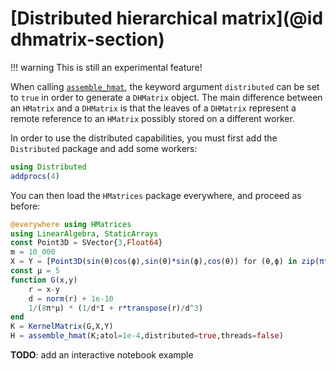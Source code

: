 # [Distributed hierarchical matrix](@id dhmatrix-section)

!!! warning
    This is still an experimental feature!

When calling [`assemble_hmat`](@ref), the keyword argument `distributed` can be
set to `true` in order to generate a `DHMatrix` object. The main
difference between an `HMatrix` and a `DHMatrix` is that the leaves of a
`DHMatrix` represent a remote reference to an `HMatrix` possibly stored on a
different worker. 

In order to use the distributed capabilities, you must first add the
`Distributed` package and add some workers:

```julia
using Distributed
addprocs(4)
```

You can then load the `HMatrices` package everywhere, and proceed as before:

```julia
@everywhere using HMatrices
using LinearAlgebra, StaticArrays
const Point3D = SVector{3,Float64}
m = 10_000
X = Y = [Point3D(sin(θ)cos(ϕ),sin(θ)*sin(ϕ),cos(θ)) for (θ,ϕ) in zip(π*rand(m),2π*rand(m))]
const μ = 5
function G(x,y)
    r = x-y
    d = norm(r) + 1e-10
    1/(8π*μ) * (1/d*I + r*transpose(r)/d^3)
end
K = KernelMatrix(G,X,Y)
H = assemble_hmat(K;atol=1e-4,distributed=true,threads=false)
```

**TODO**: add an interactive notebook example 